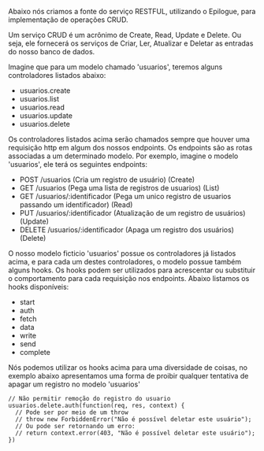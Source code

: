Abaixo nós criamos a fonte do serviço RESTFUL, utilizando o Epilogue, para implementação de operações CRUD.
 
Um serviço CRUD é um acrônimo de Create, Read, Update e Delete. Ou seja, ele fornecerá os 
serviços de Criar, Ler, Atualizar e Deletar as entradas do nosso banco de dados.
 
Imagine que para um modelo chamado 'usuarios', teremos alguns controladores listados abaixo:

 - usuarios.create
 - usuarios.list
 - usuarios.read
 - usuarios.update
 - usuarios.delete

Os controladores listados acima serão chamados sempre que houver uma requisição http em algum dos nossos endpoints.
Os endpoints são as rotas associadas a um determinado modelo. Por exemplo, imagine o modelo 'usuarios', ele
terá os seguintes endpoints:
 
- POST /usuarios                  (Cria um registro de usuário) (Create)
- GET /usuarios                   (Pega uma lista de registros de usuarios) (List)
- GET /usuarios/:identificador    (Pega um unico registro de usuarios passando um identificador) (Read)
- PUT /usuarios/:identificador    (Atualização de um registro de usuários) (Update)
- DELETE /usuarios/:identificador (Apaga um registro dos usuários) (Delete)

O nosso modelo ficticio 'usuarios' possue os controladores já listados acima, e para cada um destes controladores, 
o modelo possue também alguns hooks. Os hooks podem ser utilizados para acrescentar ou substituir o comportamento
para cada requisição nos endpoints. Abaixo listamos os hooks disponíveis:

 - start
 - auth
 - fetch
 - data
 - write
 - send
 - complete
 
Nós podemos utilizar os hooks acima para uma diversidade de coisas, no exemplo abaixo apresentamos uma forma de 
proibir qualquer tentativa de apagar um registro no modelo 'usuarios'

    // Não permitir remoção do registro do usuario
    usuarios.delete.auth(function(req, res, context) {
      // Pode ser por meio de um throw
      // throw new ForbiddenError("Não é possível deletar este usuário");
      // Ou pode ser retornando um erro:
      // return context.error(403, "Não é possível deletar este usuário");
    })
